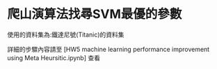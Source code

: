 # 爬山演算法找尋SVM最優的參數 

使用的資料集為:鐵達尼號(Titanic)的資料集

詳細的步驟內容請至
[HW5 machine learning performance improvement using Meta Heursitic.ipynb] 查看
